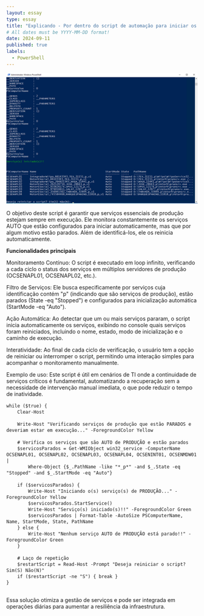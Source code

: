 ```yaml
---
layout: essay
type: essay
title: "Explicando - Por dentro do script de automação para iniciar os serviços de produção do ambiente Cloud"
# All dates must be YYYY-MM-DD format!
date: 2024-09-11
published: true
labels:
  - PowerShell
---
```


<img class="img-fluid" src="../img/inicia-services.png">

O objetivo deste script é garantir que serviços essenciais de produção estejam sempre em execução. Ele monitora constantemente os serviços AUTO que estão configurados para iniciar automaticamente, mas que por algum motivo estão parados. Além de identificá-los, ele os reinicia automaticamente.

<b>Funcionalidades principais</b>

Monitoramento Contínuo: O script é executado em loop infinito, verificando a cada ciclo o status dos serviços em múltiplos servidores de produção (OCSENAPL01, OCSENAPL02, etc.).

Filtro de Serviços: Ele busca especificamente por serviços cuja identificação contém "p" (indicando que são serviços de produção), estão parados (State -eq "Stopped") e configurados para inicialização automática (StartMode -eq "Auto").

Ação Automática: Ao detectar que um ou mais serviços pararam, o script inicia automaticamente os serviços, exibindo no console quais serviços foram reiniciados, incluindo o nome, estado, modo de inicialização e o caminho de execução.

Interatividade: Ao final de cada ciclo de verificação, o usuário tem a opção de reiniciar ou interromper o script, permitindo uma interação simples para acompanhar o monitoramento manualmente.

Exemplo de uso:
Este script é útil em cenários de TI onde a continuidade de serviços críticos é fundamental, automatizando a recuperação sem a necessidade de intervenção manual imediata, o que pode reduzir o tempo de inatividade.

```
while ($true) {
    Clear-Host

    Write-Host "Verificando serviços de produção que estão PARADOS e deveriam estar em execução..." -ForegroundColor Yellow

    # Verifica os serviços que são AUTO de PRODUÇÃO e estão parados
    $servicosParados = Get-WMIObject win32_service -ComputerName OCSENAPL01, OCSENAPL02, OCSENAPL03, OCSENAPL04, OCSENINT01, OCSENMDW01 |
        Where-Object {$_.PathName -like "*_p*" -and $_.State -eq "Stopped" -and $_.StartMode -eq "Auto"}

    if ($servicosParados) {
        Write-Host "Iniciando o(s) serviço(s) de PRODUÇÃO..." -ForegroundColor Yellow
        $servicosParados.StartService()
        Write-Host "Serviço(s) iniciado(s)!!" -ForegroundColor Green
        $servicosParados | Format-Table -AutoSize PSComputerName, Name, StartMode, State, PathName
    } else {
        Write-Host "Nenhum serviço AUTO de PRODUÇÃO está parado!!" -ForegroundColor Green
    }

    # Laço de repetição
    $restartScript = Read-Host -Prompt "Deseja reiniciar o script? Sim(S) Não(N)"
    if ($restartScript -ne "S") { break }
}


```

Essa solução otimiza a gestão de serviços e pode ser integrada em operações diárias para aumentar a resiliência da infraestrutura.
